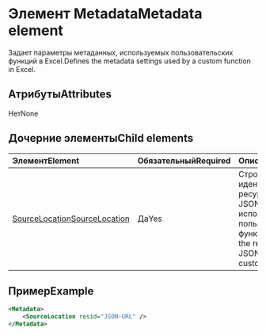 # <a name="metadata-element"></a><span data-ttu-id="aa922-101">Элемент Metadata</span><span class="sxs-lookup"><span data-stu-id="aa922-101">Metadata element</span></span>

<span data-ttu-id="aa922-102">Задает параметры метаданных, используемых пользовательских функций в Excel.</span><span class="sxs-lookup"><span data-stu-id="aa922-102">Defines the metadata settings used by a custom function in Excel.</span></span>

## <a name="attributes"></a><span data-ttu-id="aa922-103">Атрибуты</span><span class="sxs-lookup"><span data-stu-id="aa922-103">Attributes</span></span>

<span data-ttu-id="aa922-104">Нет</span><span class="sxs-lookup"><span data-stu-id="aa922-104">None</span></span>

## <a name="child-elements"></a><span data-ttu-id="aa922-105">Дочерние элементы</span><span class="sxs-lookup"><span data-stu-id="aa922-105">Child elements</span></span>

|  <span data-ttu-id="aa922-106">Элемент</span><span class="sxs-lookup"><span data-stu-id="aa922-106">Element</span></span>  |  <span data-ttu-id="aa922-107">Обязательный</span><span class="sxs-lookup"><span data-stu-id="aa922-107">Required</span></span>  |  <span data-ttu-id="aa922-108">Описание</span><span class="sxs-lookup"><span data-stu-id="aa922-108">Description</span></span>  |
|:-----|:-----|:-----|
|  [<span data-ttu-id="aa922-109">SourceLocation</span><span class="sxs-lookup"><span data-stu-id="aa922-109">SourceLocation</span></span>](customfunctionssourcelocation.md)  |  <span data-ttu-id="aa922-110">Да</span><span class="sxs-lookup"><span data-stu-id="aa922-110">Yes</span></span>  | <span data-ttu-id="aa922-111">Строка с идентификатором ресурсов из файла JSON, используемого пользовательских функций.</span><span class="sxs-lookup"><span data-stu-id="aa922-111">String with the resource id of the JSON file used by custom functions.</span></span> |

## <a name="example"></a><span data-ttu-id="aa922-112">Пример</span><span class="sxs-lookup"><span data-stu-id="aa922-112">Example</span></span>

```xml
<Metadata>
    <SourceLocation resid="JSON-URL" />
</Metadata>
```
